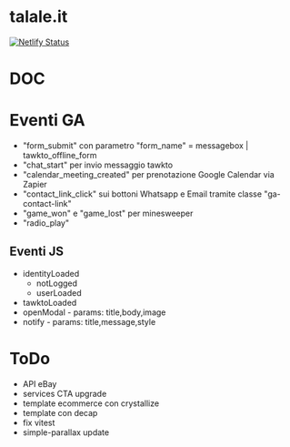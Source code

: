 # talale.it

[![Netlify Status](https://api.netlify.com/api/v1/badges/3185917a-f914-4861-b074-275c43b204ef/deploy-status)](https://app.netlify.com/sites/talale/deploys)

# DOC

# Eventi GA

- "form_submit" con parametro "form_name" = messagebox | tawkto_offline_form
- "chat_start" per invio messaggio tawkto
- "calendar_meeting_created" per prenotazione Google Calendar via Zapier
- "contact_link_click" sui bottoni Whatsapp e Email tramite classe "ga-contact-link"
- "game_won" e "game_lost" per minesweeper
- "radio_play"

## Eventi JS

- identityLoaded
  - notLogged
  - userLoaded
- tawktoLoaded
- openModal - params: title,body,image
- notify - params: title,message,style

# ToDo

- API eBay
- services CTA upgrade
- template ecommerce con crystallize
- template con decap
- fix vitest
- simple-parallax update
